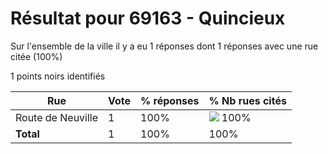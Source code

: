 # Résultat pour 69163 - Quincieux

Sur l'ensemble de la ville il y a eu 1 réponses dont 1 réponses avec une rue citée (100%)

1 points noirs identifiés

| Rue | Vote | % réponses | % Nb rues cités|
|-----|------|------------|----------------|
| Route de Neuville | 1 | 100% | <img src="../../img/bar_100.gif" />&nbsp;100%|
| **Total** | 1 | 100% | 100%|
